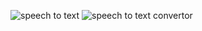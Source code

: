 ![speech to text](https://github.com/SarfarazQadir/Speech-to-text-Convertor/assets/144503703/e2233e69-b62c-419a-9595-a339b44225b1)
![speech to text convertor](https://github.com/SarfarazQadir/Speech-to-text-Convertor/assets/144503703/e7f524a9-b8c3-41be-a36d-fa038488dc52)

